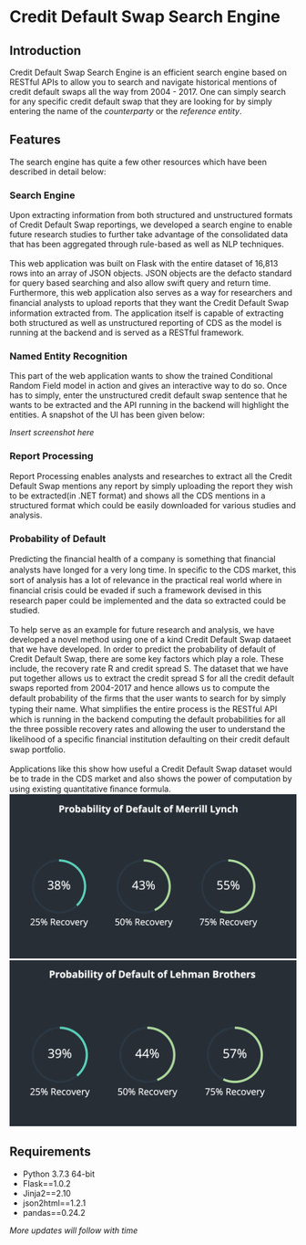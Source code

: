 # Credit Default Swap Search Engine

## Introduction

Credit Default Swap Search Engine is an efficient search engine based on RESTful APIs to allow you to search and navigate historical mentions of credit default swaps all the way from 2004 - 2017. One can simply search for any specific credit default swap that they are looking for by simply entering the name of the *counterparty* or the *reference entity*.

## Features

The search engine has quite a few other resources which have been described in detail below:

### Search Engine

Upon extracting information from both structured and unstructured formats of Credit Default Swap reportings, we developed a search engine to enable future research studies to further take advantage of the consolidated data that has been aggregated through rule-based as well as NLP techniques.
<br>
<br>
This web application was built on Flask with the entire dataset of 16,813 rows into an array of JSON objects. JSON objects are the defacto standard for query based searching and also allow swift query and return time. Furthermore, this web application also serves as a way for researchers and ﬁnancial analysts to upload reports that they want the Credit Default Swap information extracted from. The application itself is capable of extracting both structured as well as unstructured reporting of CDS as the model is running at the backend and is served as a RESTful framework.

### Named Entity Recognition

This part of the web application wants to show the trained Conditional Random Field model in action and gives an interactive way to do so. Once has to simply, enter the unstructured credit default swap sentence that he wants to be extracted and the API running in the backend will highlight the entities. A snapshot of the UI has been given below:

*Insert screenshot here*

### Report Processing

Report Processing enables analysts and researches to extract all the Credit Default Swap mentions any report by simply uploading the report they wish to be extracted(in .NET format) and shows all the CDS mentions in a structured format which could be easily downloaded for various studies and analysis.

### Probability of Default

Predicting the ﬁnancial health of a company is something that ﬁnancial analysts have longed for a very long time. In speciﬁc to the CDS market, this sort of analysis has a lot of relevance in the practical real world where in ﬁnancial crisis could be evaded if such a framework devised in this research paper could be implemented and the data so extracted could be studied. <br>
<br>
To help serve as an example for future research and analysis, we have developed a novel method using one of a kind Credit Default Swap dataeet that we have developed. In order to predict the probability of default of Credit Default Swap, there are some key factors which play a role. These include, the recovery rate R and credit spread S. The dataset that we have put together allows us to extract the credit spread S for all the credit default swaps reported from 2004-2017 and hence allows us to compute the default probability of the ﬁrms that the user wants to search for by simply typing their name. What simpliﬁes the entire process is the RESTful API which is running in the backend computing the default probabilities for all the three possible recovery rates and allowing the user to understand the likelihood of a speciﬁc ﬁnancial institution defaulting on their credit default swap portfolio. <br>
<br>
Applications like this show how useful a Credit Default Swap dataset would be to trade in the CDS market and also shows the power of computation by using existing quantitative ﬁnance formula.
<br>
![Probability of Default of Merrill Lynch in early 2008](Images/99.png)
![Probability of Default of Lehman Brothers in early 2008](Images/100.png)

## Requirements

<ul>
    <li>Python 3.7.3 64-bit</li>
    <li>Flask==1.0.2</li>
    <li>Jinja2==2.10</li>
    <li>json2html==1.2.1</li>
    <li>pandas==0.24.2</li>
</ul>

_More updates will follow with time_
